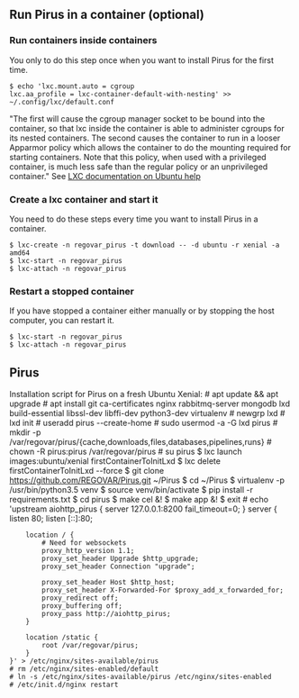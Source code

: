 ## Run Pirus in a container (optional)

### Run containers inside containers
You only to do this step once when you want to install Pirus for the first time.
   
    $ echo 'lxc.mount.auto = cgroup
    lxc.aa_profile = lxc-container-default-with-nesting' >> ~/.config/lxc/default.conf

"The first will cause the cgroup manager socket to be bound into the container, so that lxc inside the container is able to administer cgroups for its nested containers. The second causes the container to run in a looser Apparmor policy which allows the container to do the mounting required for starting containers. Note that this policy, when used with a privileged container, is much less safe than the regular policy or an unprivileged container." See [LXC documentation on Ubuntu help](https://help.ubuntu.com/lts/serverguide/lxc.html)

### Create a lxc container and start it
You need to do these steps every time you want to install Pirus in a container.

    $ lxc-create -n regovar_pirus -t download -- -d ubuntu -r xenial -a amd64
    $ lxc-start -n regovar_pirus
    $ lxc-attach -n regovar_pirus
    
### Restart a stopped container
If you have stopped a container either manually or by stopping the host computer, you can restart it.

    $ lxc-start -n regovar_pirus
    $ lxc-attach -n regovar_pirus
    
## Pirus

Installation script for Pirus on a fresh Ubuntu Xenial:
    # apt update && apt upgrade
    # apt install git ca-certificates nginx rabbitmq-server mongodb lxd build-essential libssl-dev libffi-dev python3-dev virtualenv
    # newgrp lxd
    # lxd init
    # useradd pirus --create-home
    # sudo usermod -a -G lxd pirus
    # mkdir -p /var/regovar/pirus/{cache,downloads,files,databases,pipelines,runs}
    # chown -R pirus:pirus /var/regovar/pirus
    # su pirus
    $ lxc launch images:ubuntu/xenial firstContainerToInitLxd
    $ lxc delete firstContainerToInitLxd --force
    $ git clone https://github.com/REGOVAR/Pirus.git ~/Pirus
    $ cd ~/Pirus
    $ virtualenv -p /usr/bin/python3.5 venv
    $ source venv/bin/activate
    $ pip install -r requirements.txt
    $ cd pirus
    $ make cel &!
    $ make app &!
    $ exit
    # echo 'upstream aiohttp_pirus
    {
        server 127.0.0.1:8200 fail_timeout=0;
    }
    server
    {
        listen 80;
        listen [::]:80;

        location / {
            # Need for websockets
            proxy_http_version 1.1;
            proxy_set_header Upgrade $http_upgrade;
            proxy_set_header Connection "upgrade";

            proxy_set_header Host $http_host;
            proxy_set_header X-Forwarded-For $proxy_add_x_forwarded_for;
            proxy_redirect off;
            proxy_buffering off;
            proxy_pass http://aiohttp_pirus;
        }

        location /static {
            root /var/regovar/pirus;
        }
    }' > /etc/nginx/sites-available/pirus
    # rm /etc/nginx/sites-enabled/default
    # ln -s /etc/nginx/sites-available/pirus /etc/nginx/sites-enabled
    # /etc/init.d/nginx restart
